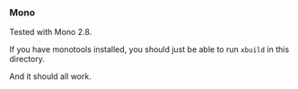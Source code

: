 ### Mono
Tested with Mono 2.8.

If you have monotools installed, you should just be able to run `xbuild` in this directory.

And it should all work.
